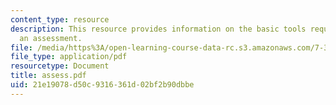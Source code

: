 ```yaml
---
content_type: resource
description: This resource provides information on the basic tools required for taking
  an assessment.
file: /media/https%3A/open-learning-course-data-rc.s3.amazonaws.com/7-391-concept-centered-teaching-spring-2006/21e19078d50c9316361d02bf2b90dbbe_assess.pdf
file_type: application/pdf
resourcetype: Document
title: assess.pdf
uid: 21e19078-d50c-9316-361d-02bf2b90dbbe
---
```

